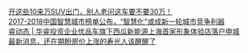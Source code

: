   
[开这些10来万SUV出门，别人老问这车要不要30万！](http://www.dianyue.me/archives/410/bzd2sc4g21kbq7s6/)  
[2017-2018中国智慧城市榜单公布，“智慧化”或成新一轮城市竞争利器](http://www.dianyue.me/archives/397/jyl2xccgmrqmz0wu/)  
[睿动态 | 华睿投资企业优品车旗下西瓜新能源上海首家形象体验店落户申城](http://www.dianyue.me/archives/396/82001krxxwrrex29/)  
[最新消息，还在期盼房价上涨的寿光人该醒醒了](http://www.dianyue.me/archives/919/86ehrfjfhmy5a1cy/)